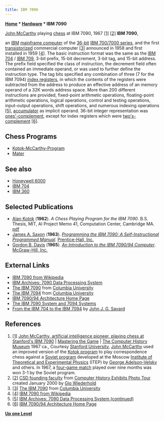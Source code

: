 ```yaml
---
title: IBM 7090
---
```

**[Home](Home "Home") * [Hardware](Hardware "Hardware") * IBM 7090**

[](File:JohnMcCarthy.jpg) [John McCarthy](John_McCarthy "John McCarthy") playing [chess](Kotok-McCarthy-Program "Kotok-McCarthy-Program") at IBM 7090, 1967 <a id="cite-note-1" href="#cite-ref-1">[1]</a> <a id="cite-note-2" href="#cite-ref-2">[2]</a>
**IBM 7090**,

an [IBM](index.php?title=IBM&action=edit&redlink=1 "IBM (page does not exist)") [mainframe computer](https://en.wikipedia.org/wiki/Mainframe_computer) of the [36-bit](https://en.wikipedia.org/wiki/36-bit) [IBM 700/7000 series](https://en.wikipedia.org/wiki/IBM_700/7000_series), and the first [transistorized](https://en.wikipedia.org/wiki/Transistor_computer) commercial computer <a id="cite-note-3" href="#cite-ref-3">[3]</a> announced in 1958 and first installed in 1959 <a id="cite-note-4" href="#cite-ref-4">[4]</a>. The basic instruction format was the same as the [IBM 704](IBM_704 "IBM 704") / [IBM 709](https://en.wikipedia.org/wiki/IBM_709), 3-bit prefix, 15-bit decrement, 3-bit tag, and 15-bit address. The prefix field specified the class of instruction, the decrement field often contained an immediate operand, or was used to further define the instruction type. The tag bits specified any combination of three (7 for the IBM 7094) [index registers](https://en.wikipedia.org/wiki/Index_register), in which the contents of the registers were subtracted from the address to produce an effective address of an memory operand of a 32K words address space. More than 200 different instructions are provided, fixed-point arithmetic operations, floating-point arithmetic operations, logical operations, control and testing operations, input-output operations, shift operations, and numerous indexing operations <a id="cite-note-5" href="#cite-ref-5">[5]</a>, [accumulator](https://en.wikipedia.org/wiki/Accumulator_%28computing%29) as implicit operand. 36-bit integer representation was [ones'-complement](https://en.wikipedia.org/wiki/Ones'_complement), except for index registers which were [two's-complement](https://en.wikipedia.org/wiki/Two's_complement) <a id="cite-note-6" href="#cite-ref-6">[6]</a>.

## Chess Programs

- [Kotok-McCarthy-Program](Kotok-McCarthy-Program "Kotok-McCarthy-Program")
- [Mater](Mater "Mater")

## See also

- [Honeywell 6000](Honeywell_6000 "Honeywell 6000")
- [IBM 704](IBM_704 "IBM 704")
- [IBM 360](IBM_360 "IBM 360")

## Selected Publications

- [Alan Kotok](Alan_Kotok "Alan Kotok") (**1962**). *A Chess Playing Program for the IBM 7090*. B.S. Thesis, MIT, AI Project Memo 41, Computation Center, Cambridge MA. [pdf](http://www.kotok.org/AK-Thesis-1962.pdf)
- [James A. Saxon](http://www.worldcat.org/search?q=au%3ASaxon%2C+James+A.&qt=hot_author) (**1963**). *[Programming the IBM 7090: A Self-Instructional Programmed Manual](http://www.worldcat.org/title/programming-the-ibm-7090-a-self-instructional-programmed-manual/oclc/645681)*. [Prentice-Hall, Inc.](https://en.wikipedia.org/wiki/Prentice_Hall)
- [Gordon B. Davis](http://prabook.org/web/person-view.html?profileId=199955) (**1965**). *[An Introduction to the IBM 7090/94 Computer](http://www.worldcat.org/title/introduction-to-the-ibm-709094-computer/oclc/2299359)*. [McGraw-Hill, Inc.](https://en.wikipedia.org/wiki/McGraw-Hill_Education)

## External Links

- [IBM 7090 from Wikipedia](https://en.wikipedia.org/wiki/IBM_7090)
- [IBM Archives: 7090 Data Processing System](http://www-03.ibm.com/ibm/history/exhibits/mainframe/mainframe_PP7090.html)
- [The IBM 7090](http://www.columbia.edu/cu/computinghistory/7090.html) from [Columbia University](Columbia_University "Columbia University")
- [The IBM 7094](http://www.columbia.edu/cu/computinghistory/7094.html) from [Columbia University](Columbia_University "Columbia University")
- [IBM 7090/94 Architecture Home Page](http://www.frobenius.com/7090.htm)
- [The IBM 7090 System and 7094 Systems](http://computer-history.info/Page4.dir/pages/IBM.7090.dir/index.html)
- [From the IBM 704 to the IBM 7094](http://www.quadibloc.com/comp/cp0309.htm) by [John J. G. Savard](http://www.quadibloc.com/)

## References

1. <a id="cite-ref-1" href="#cite-note-1">[1]</a> [John McCarthy, artificial intelligence pioneer, playing chess at Stanford's IBM 7090](http://www.computerhistory.org/chess/stl-431e1a07ca980/) | [Mastering the Game](http://www.computerhistory.org/chess/) | [The Computer History Museum](The_Computer_History_Museum "The Computer History Museum") 1967 ca., Courtesy [Stanford University](Stanford_University "Stanford University"), [John McCarthy](John_McCarthy "John McCarthy") used an improved version of the [Kotok program](Kotok-McCarthy-Program "Kotok-McCarthy-Program") to play correspondence chess against a [Soviet program](index.php?title=TEP_Chess_Program&action=edit&redlink=1 "TEP Chess Program (page does not exist)") developed at the Moscow [Institute of Theoretical and Experimental Physics](Institute_of_Theoretical_and_Experimental_Physics "Institute of Theoretical and Experimental Physics") (ITEP) by [George Adelson-Velsky](Georgy_Adelson-Velsky "Georgy Adelson-Velsky") and others. In 1967, a [four-game match](Stanford-ITEP_Match "Stanford-ITEP Match") played over nine months was won 3-1 by the Soviet program.
1. <a id="cite-ref-2" href="#cite-note-2">[2]</a> [CSD founding faculty](http://infolab.stanford.edu/pub/voy/museum/pictures/display/1-1.htm) from [Computer History Exhibits Photo Tour](http://infolab.stanford.edu/pub/voy/museum/phototour.html) created January 2000 by [Gio Wiederhold](http://infolab.stanford.edu/~gio/)
1. <a id="cite-ref-3" href="#cite-note-3">[3]</a> [The IBM 7090](http://www.columbia.edu/cu/computinghistory/7090.html) from [Columbia University](Columbia_University "Columbia University")
1. <a id="cite-ref-4" href="#cite-note-4">[4]</a> [IBM 7090 from Wikipedia](https://en.wikipedia.org/wiki/IBM_7090)
1. <a id="cite-ref-5" href="#cite-note-5">[5]</a> [IBM Archives: 7090 Data Processing System (continued)](http://www-03.ibm.com/ibm/history/exhibits/mainframe/mainframe_PP7090B.html)
1. <a id="cite-ref-6" href="#cite-note-6">[6]</a> [IBM 7090/94 Architecture Home Page](http://www.frobenius.com/7090.htm)

**[Up one Level](Hardware "Hardware")**

